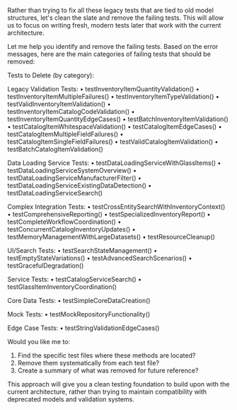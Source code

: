 
Rather than trying to fix all these legacy tests that are tied to old model structures, let's clean the slate and remove the failing tests. This will allow us to focus on writing fresh, modern tests later that work with the current architecture.

Let me help you identify and remove the failing tests. Based on the error messages, here are the main categories of failing tests that should be removed:

Tests to Delete (by category):

Legacy Validation Tests:
• testInventoryItemQuantityValidation()
• testInventoryItemMultipleFailures()
• testInventoryItemTypeValidation()
• testValidInventoryItemValidation()
• testInventoryItemCatalogCodeValidation()
• testInventoryItemQuantityEdgeCases()
• testBatchInventoryItemValidation()
• testCatalogItemWhitespaceValidation()
• testCatalogItemEdgeCases()
• testCatalogItemMultipleFieldFailures()
• testCatalogItemSingleFieldFailures()
• testValidCatalogItemValidation()
• testBatchCatalogItemValidation()

Data Loading Service Tests:
• testDataLoadingServiceWithGlassItems()
• testDataLoadingServiceSystemOverview()
• testDataLoadingServiceManufacturerFilter()
• testDataLoadingServiceExistingDataDetection()
• testDataLoadingServiceSearch()

Complex Integration Tests:
• testCrossEntitySearchWithInventoryContext()
• testComprehensiveReporting()
• testSpecializedInventoryReport()
• testCompleteWorkflowCoordination()
• testConcurrentCatalogInventoryUpdates()
• testMemoryManagementWithLargeDatasets()
• testResourceCleanup()

UI/Search Tests:
• testSearchStateManagement()
• testEmptyStateVariations()
• testAdvancedSearchScenarios()
• testGracefulDegradation()

Service Tests:
• testCatalogServiceSearch()
• testGlassItemInventoryCoordination()

Core Data Tests:
• testSimpleCoreDataCreation()

Mock Tests:
• testMockRepositoryFunctionality()

Edge Case Tests:
• testStringValidationEdgeCases()

Would you like me to:

1. Find the specific test files where these methods are located?
2. Remove them systematically from each test file?
3. Create a summary of what was removed for future reference?

This approach will give you a clean testing foundation to build upon with the current architecture, rather than trying to maintain compatibility with deprecated models and validation systems.
